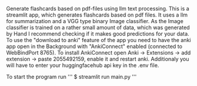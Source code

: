 Generate flashcards based on pdf-files using llm text processing. This is a streamlit app, which generates flashcards based on pdf files. It uses a llm for summarization and a VGG type binary Image classifier. As the Image classifier is trained on a rather small amount of data, which was generated by Hand I recommend checking if it makes good predictions for your data. To use the "download to anki" feature of the app you need to have the anki app open in the Background with "AnkiConnect" enabled (connected to WebBindPort 8765). To install AnkiConnect open Anki -> Extensions -> add extension -> paste 2055492159, enable it and restart anki. Additionaly you will have to enter your huggingfacehub api key in the .env file.

To start the program run 
'''
$ streamlit run main.py
'''
